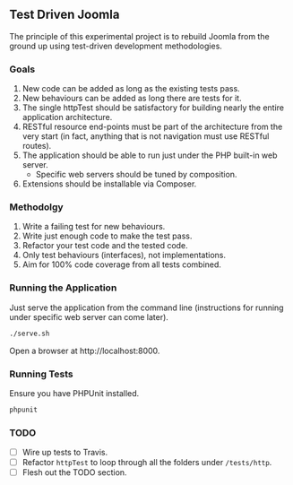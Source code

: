 ## Test Driven Joomla

The principle of this experimental project is to rebuild Joomla from the ground up using test-driven development methodologies.

### Goals

1. New code can be added as long as the existing tests pass.
2. New behaviours can be added as long there are tests for it.
3. The single httpTest should be satisfactory for building nearly the entire application architecture.
4. RESTful resource end-points must be part of the architecture from the very start (in fact, anything that is not navigation must use RESTful routes).
5. The application should be able to run just under the PHP built-in web server.
   - Specific web servers should be tuned by composition.
6. Extensions should be installable via Composer.

### Methodolgy

1. Write a failing test for new behaviours.
2. Write just enough code to make the test pass.
3. Refactor your test code and the tested code.
4. Only test behaviours (interfaces), not implementations.
5. Aim for 100% code coverage from all tests combined.

### Running the Application

Just serve the application from the command line (instructions for running under specific web server can come later).

```sh
./serve.sh
```

Open a browser at http://localhost:8000.

### Running Tests

Ensure you have PHPUnit installed.

```sh
phpunit
```

### TODO

* [ ] Wire up tests to Travis.
* [ ] Refactor `httpTest` to loop through all the folders under `/tests/http`.
* [ ] Flesh out the TODO section.
